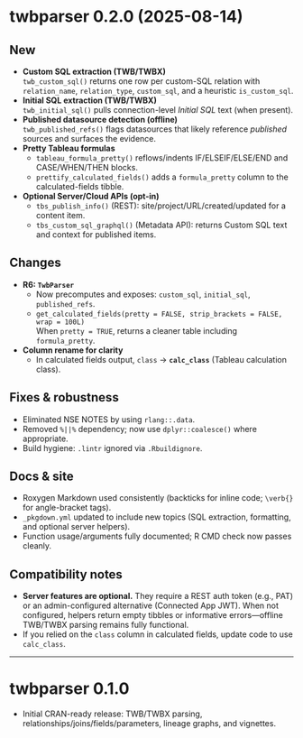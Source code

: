 # twbparser 0.2.0 (2025-08-14)

## New
- **Custom SQL extraction (TWB/TWBX)**  
  `twb_custom_sql()` returns one row per custom-SQL relation with `relation_name`, `relation_type`, `custom_sql`, and a heuristic `is_custom_sql`.
- **Initial SQL extraction (TWB/TWBX)**  
  `twb_initial_sql()` pulls connection-level *Initial SQL* text (when present).
- **Published datasource detection (offline)**  
  `twb_published_refs()` flags datasources that likely reference *published* sources and surfaces the evidence.
- **Pretty Tableau formulas**  
  - `tableau_formula_pretty()` reflows/indents IF/ELSEIF/ELSE/END and CASE/WHEN/THEN blocks.
  - `prettify_calculated_fields()` adds a `formula_pretty` column to the calculated-fields tibble.
- **Optional Server/Cloud APIs (opt-in)**  
  - `tbs_publish_info()` (REST): site/project/URL/created/updated for a content item.
  - `tbs_custom_sql_graphql()` (Metadata API): returns Custom SQL text and context for published items.

## Changes
- **R6: `TwbParser`**
  - Now precomputes and exposes: `custom_sql`, `initial_sql`, `published_refs`.
  - `get_calculated_fields(pretty = FALSE, strip_brackets = FALSE, wrap = 100L)`  
    When `pretty = TRUE`, returns a cleaner table including `formula_pretty`.
- **Column rename for clarity**
  - In calculated fields output, `class` → **`calc_class`** (Tableau calculation class).

## Fixes & robustness
- Eliminated NSE NOTES by using `rlang::.data`.
- Removed `%||%` dependency; now use `dplyr::coalesce()` where appropriate.
- Build hygiene: `.lintr` ignored via `.Rbuildignore`.

## Docs & site
- Roxygen Markdown used consistently (backticks for inline code; `\verb{}` for angle-bracket tags).
- `_pkgdown.yml` updated to include new topics (SQL extraction, formatting, and optional server helpers).
- Function usage/arguments fully documented; R CMD check now passes cleanly.

## Compatibility notes
- **Server features are optional.** They require a REST auth token (e.g., PAT) or an admin-configured alternative (Connected App JWT). When not configured, helpers return empty tibbles or informative errors—offline TWB/TWBX parsing remains fully functional.
- If you relied on the `class` column in calculated fields, update code to use `calc_class`.

---

# twbparser 0.1.0

- Initial CRAN-ready release: TWB/TWBX parsing, relationships/joins/fields/parameters, lineage graphs, and vignettes.

